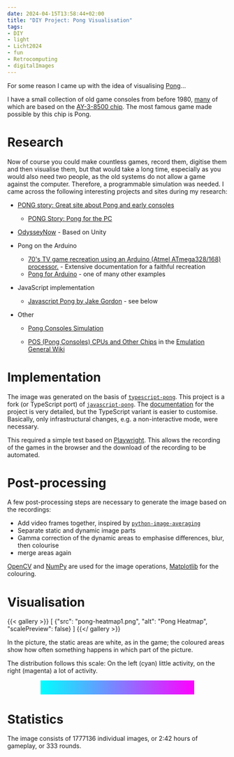 ```yaml
---
date: 2024-04-15T13:58:44+02:00
title: "DIY Project: Pong Visualisation"
tags:
- DIY
- light
- Licht2024
- fun
- Retrocomputing
- digitalImages
---
```


For some reason I came up with the idea of visualising [Pong](https://de.wikipedia.org/wiki/Pong)...
<!--more-->

I have a small collection of old game consoles from before 1980, [many](https://en.wikipedia.org/wiki/List_of_first_generation_home_video_game_consoles) of which are based on the [AY-3-8500 chip](https://en.wikipedia.org/wiki/AY-3-8500). The most famous game made possible by this chip is Pong.

# Research

Now of course you could make countless games, record them, digitise them and then visualise them, but that would take a long time, especially as you would also need two people, as the old systems do not allow a game against the computer. Therefore, a programmable simulation was needed. I came across the following interesting projects and sites during my research:

* [PONG story: Great site about Pong and early consoles](https://www.pong-story.com/)
    * [PONG Story: Pong for the PC](https://www.pong-story.com/pcpong.htm)

* [OdysseyNow](https://pathealy.itch.io/odyssey-now-hal) - Based on Unity

* Pong on the Arduino
    * [70's TV game recreation using an Arduino (Atmel ATmega328/168) processor.](http://searle.x10host.com/AVRPong/index.html) - Extensive documentation for a faithful recreation
    * [Pong for Arduino](https://wolles-elektronikkiste.de/en/pong-for-arduino-computer-table-tennis) - one of many other examples

* JavaScript implementation
    * [Javascript Pong by Jake Gordon](https://codeincomplete.com/games/pong/) - see below

* Other
    * [Pong Consoles Simulation](https://github.com/ThomasVisvader/Pong)

    * [POS (Pong Consoles) CPUs and Other Chips](https://emulation.gametechwiki.com/index.php/POS_(Pong_Consoles)_CPUs_and_Other_Chips) in the [Emulation General Wiki](https://emulation.gametechwiki.com/index.php/Main_Page)

# Implementation

The image was generated on the basis of [`typescript-pong`](https://github.com/adam-s/typescript-pong). This project is a fork (or TypeScript port) of [`javascript-pong`](https://github.com/jakesgordon/javascript-pong). The [documentation](https://codeincomplete.com/articles/javascript-pong/) for the project is very detailed, but the TypeScript variant is easier to customise. Basically, only infrastructural changes, e.g. a non-interactive mode, were necessary.

This required a simple test based on [Playwright](https://playwright.dev/). This allows the recording of the games in the browser and the download of the recording to be automated.

# Post-processing

A few post-processing steps are necessary to generate the image based on the recordings:
* Add video frames together, inspired by [`python-image-averaging`](https://github.com/mexitek/python-image-averaging)
* Separate static and dynamic image parts
* Gamma correction of the dynamic areas to emphasise differences, blur, then colourise
* merge areas again

[OpenCV](https://opencv.org/) and [NumPy](https://numpy.org/) are used for the image operations, [Matplotlib](https://matplotlib.org/) for the colouring.

# Visualisation

{{< gallery >}}
[
  {"src": "pong-heatmap1.png", "alt": "Pong Heatmap", "scalePreview": false}
]
{{</ gallery >}}

In the picture, the static areas are white, as in the game; the coloured areas show how often something happens in which part of the picture.

The distribution follows this scale: On the left (cyan) little activity, on the right (magenta) a lot of activity.

<div style="content: ' '; display: block; width: 70%; height: 2rem; margin: auto; background: linear-gradient(90deg, rgba(0, 255, 255, 1) 0%, rgba(255, 0, 255, 1) 100%);"></div>

# Statistics

The image consists of 1777136 individual images, or 2:42 hours of gameplay, or 333 rounds.
